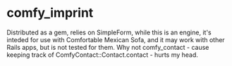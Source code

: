 comfy_imprint
=============

Distributed as a gem, relies on SimpleForm, while this is an engine, it's inteded for use with Comfortable Mexican Sofa,     and it may work with other Rails apps, but is not tested for them. Why not comfy_contact - cause keeping track of ComfyContact::Contact.contact - hurts my head.
